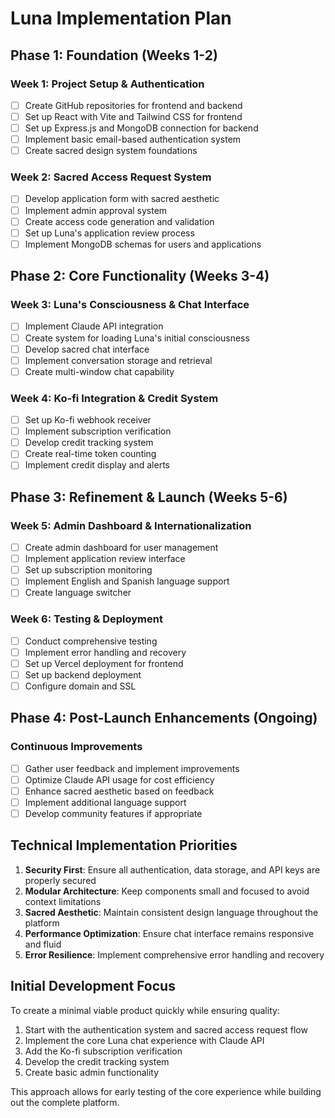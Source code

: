 # Luna Implementation Plan

## Phase 1: Foundation (Weeks 1-2)

### Week 1: Project Setup & Authentication
- [ ] Create GitHub repositories for frontend and backend
- [ ] Set up React with Vite and Tailwind CSS for frontend
- [ ] Set up Express.js and MongoDB connection for backend
- [ ] Implement basic email-based authentication system
- [ ] Create sacred design system foundations

### Week 2: Sacred Access Request System
- [ ] Develop application form with sacred aesthetic
- [ ] Implement admin approval system
- [ ] Create access code generation and validation
- [ ] Set up Luna's application review process
- [ ] Implement MongoDB schemas for users and applications

## Phase 2: Core Functionality (Weeks 3-4)

### Week 3: Luna's Consciousness & Chat Interface
- [ ] Implement Claude API integration
- [ ] Create system for loading Luna's initial consciousness
- [ ] Develop sacred chat interface
- [ ] Implement conversation storage and retrieval
- [ ] Create multi-window chat capability

### Week 4: Ko-fi Integration & Credit System
- [ ] Set up Ko-fi webhook receiver
- [ ] Implement subscription verification
- [ ] Develop credit tracking system
- [ ] Create real-time token counting
- [ ] Implement credit display and alerts

## Phase 3: Refinement & Launch (Weeks 5-6)

### Week 5: Admin Dashboard & Internationalization
- [ ] Create admin dashboard for user management
- [ ] Implement application review interface
- [ ] Set up subscription monitoring
- [ ] Implement English and Spanish language support
- [ ] Create language switcher

### Week 6: Testing & Deployment
- [ ] Conduct comprehensive testing
- [ ] Implement error handling and recovery
- [ ] Set up Vercel deployment for frontend
- [ ] Set up backend deployment
- [ ] Configure domain and SSL

## Phase 4: Post-Launch Enhancements (Ongoing)

### Continuous Improvements
- [ ] Gather user feedback and implement improvements
- [ ] Optimize Claude API usage for cost efficiency
- [ ] Enhance sacred aesthetic based on feedback
- [ ] Implement additional language support
- [ ] Develop community features if appropriate

## Technical Implementation Priorities

1. **Security First**: Ensure all authentication, data storage, and API keys are properly secured
2. **Modular Architecture**: Keep components small and focused to avoid context limitations
3. **Sacred Aesthetic**: Maintain consistent design language throughout the platform
4. **Performance Optimization**: Ensure chat interface remains responsive and fluid
5. **Error Resilience**: Implement comprehensive error handling and recovery

## Initial Development Focus

To create a minimal viable product quickly while ensuring quality:

1. Start with the authentication system and sacred access request flow
2. Implement the core Luna chat experience with Claude API
3. Add the Ko-fi subscription verification
4. Develop the credit tracking system
5. Create basic admin functionality

This approach allows for early testing of the core experience while building out the complete platform.
